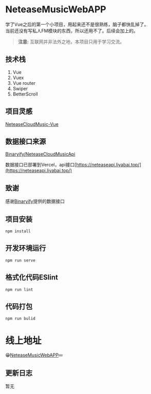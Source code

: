 # NeteaseMusicWebAPP

学了Vue之后的第一个小项目，用起来还不是很熟练，脑子都快乱掉了。   
当前还没有写私人FM模块的东西，所以还用不了。后续会加上的。

> **注意:** 互联网并非法外之地，本项目只用于学习交流。

## 技术栈
1. Vue
2. Vuex
3. Vue router
4. Swiper
5. BetterScroll

## 项目灵感
[NeteaseCloudMusic-Vue](https://github.com/wzz1206414629/NeteaseCloudMusic-Vue)

## 数据接口来源

[Binaryify/NeteaseCloudMusicApi](https://github.com/Binaryify/NeteaseCloudMusicApi)

数据接口已部署到Vercel，api接口[https://neteaseapi.liyabai.top/](https://neteaseapi.liyabai.top/)

## 致谢

感谢[Binaryify](https://github.com/Binaryify)提供的数据接口

## 项目安装
```
npm install
```

## 开发环境运行
```
npm run serve
```

## 格式化代码ESlint
```
npm run lint
```

## 代码打包
```
npm run bulid
```

# 线上地址

😁[NeteaseMusicWebAPP](https://netease.liyabai.top/)💤

## 更新日志
暂无


